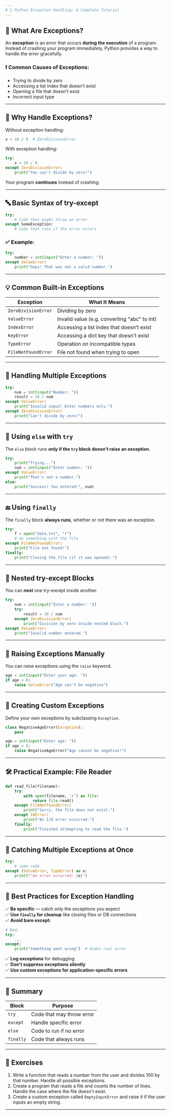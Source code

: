 ```yaml
---
# 🐍 Python Exception Handling: A Complete Tutorial
---
```


## 📌 What Are Exceptions?

An **exception** is an error that occurs **during the execution** of a program. Instead of crashing your program immediately, Python provides a way to handle the error gracefully.

### ❗ Common Causes of Exceptions:

- Trying to divide by zero
- Accessing a list index that doesn't exist
- Opening a file that doesn't exist
- Incorrect input type

---

## 🧠 Why Handle Exceptions?

Without exception handling:

```python
x = 10 / 0  # ZeroDivisionError
```

With exception handling:

```python
try:
    x = 10 / 0
except ZeroDivisionError:
    print("You can't divide by zero!")
```

Your program **continues** instead of crashing.

---

## 🔤 Basic Syntax of try-except

```python
try:
    # Code that might throw an error
except SomeException:
    # Code that runs if the error occurs
```

### ✅ Example:

```python
try:
    number = int(input("Enter a number: "))
except ValueError:
    print("Oops! That was not a valid number.")
```

---

## 💡 Common Built-in Exceptions

| Exception           | What It Means                                |
| ------------------- | -------------------------------------------- |
| `ZeroDivisionError` | Dividing by zero                             |
| `ValueError`        | Invalid value (e.g. converting "abc" to int) |
| `IndexError`        | Accessing a list index that doesn’t exist    |
| `KeyError`          | Accessing a dict key that doesn't exist      |
| `TypeError`         | Operation on incompatible types              |
| `FileNotFoundError` | File not found when trying to open           |

---

## 🔄 Handling Multiple Exceptions

```python
try:
    num = int(input("Number: "))
    result = 10 / num
except ValueError:
    print("Invalid input! Enter numbers only.")
except ZeroDivisionError:
    print("Can't divide by zero!")
```

---

## 🔀 Using `else` with `try`

The `else` block runs **only if the `try` block doesn't raise an exception**.

```python
try:
    print("Trying...")
    num = int(input("Enter number: "))
except ValueError:
    print("That's not a number.")
else:
    print("Success! You entered:", num)
```

---

## 🔚 Using `finally`

The `finally` block **always runs**, whether or not there was an exception.

```python
try:
    f = open("data.txt", "r")
    # do something with the file
except FileNotFoundError:
    print("File not found!")
finally:
    print("Closing the file (if it was opened).")
```

---

## 🧱 Nested try-except Blocks

You can **nest** one try-except inside another.

```python
try:
    num = int(input("Enter a number: "))
    try:
        result = 10 / num
    except ZeroDivisionError:
        print("Division by zero inside nested block.")
except ValueError:
    print("Invalid number entered.")
```

---

## 🎯 Raising Exceptions Manually

You can raise exceptions using the `raise` keyword.

```python
age = int(input("Enter your age: "))
if age < 0:
    raise ValueError("Age can't be negative")
```

---

## 🧰 Creating Custom Exceptions

Define your own exceptions by subclassing `Exception`.

```python
class NegativeAgeError(Exception):
    pass

age = int(input("Enter age: "))
if age < 0:
    raise NegativeAgeError("Age cannot be negative!")
```

---

## 🛠️ Practical Example: File Reader

```python
def read_file(filename):
    try:
        with open(filename, 'r') as file:
            return file.read()
    except FileNotFoundError:
        print("Sorry, the file does not exist.")
    except IOError:
        print("An I/O error occurred.")
    finally:
        print("Finished attempting to read the file.")
```

---

## 🧪 Catching Multiple Exceptions at Once

```python
try:
    # some code
except (ValueError, TypeError) as e:
    print(f"An error occurred: {e}")
```

---

## 🧵 Best Practices for Exception Handling

✅ **Be specific** — catch only the exceptions you expect  
✅ **Use `finally` for cleanup** like closing files or DB connections  
✅ **Avoid bare except:**

```python
# Bad:
try:
    ...
except:
    print("Something went wrong")  # Hides real error
```

✅ **Log exceptions** for debugging  
✅ **Don't suppress exceptions silently**  
✅ **Use custom exceptions for application-specific errors**

---

## 🧩 Summary

| Block     | Purpose                   |
| --------- | ------------------------- |
| `try`     | Code that may throw error |
| `except`  | Handle specific error     |
| `else`    | Code to run if no error   |
| `finally` | Code that always runs     |

---

## 📘 Exercises

1. Write a function that reads a number from the user and divides 100 by that number. Handle all possible exceptions.
2. Create a program that reads a file and counts the number of lines. Handle the case where the file doesn't exist.
3. Create a custom exception called `EmptyInputError` and raise it if the user inputs an empty string.

---
